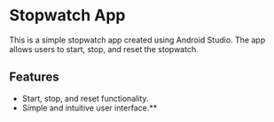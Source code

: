 # Stopwatch App

This is a simple stopwatch app created using Android Studio. The app allows users to start, stop, and reset the stopwatch.

## Features

- Start, stop, and reset functionality.
- Simple and intuitive user interface.**
